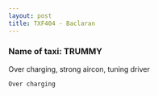 ```yaml
---
layout: post
title: TXF404 - Baclaran
---
```


### Name of taxi: TRUMMY

Over charging, strong aircon, tuning driver 

```Over charging```
